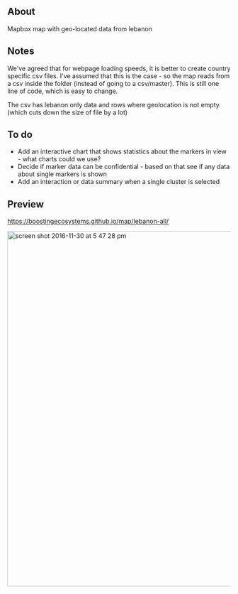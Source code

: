 ## About

Mapbox map with geo-located data from lebanon


## Notes
We've agreed that for webpage loading speeds, it is better to create country specific csv files. I've assumed that this is the case - so the map reads from a csv inside the folder (instead of going to a csv/master). This is still one line of code, which is easy to change.

The csv has lebanon only data and rows where geolocation is not empty. (which cuts down the size of file by a lot)


## To do

- Add an interactive chart that shows statistics about the markers in view - what charts could we use?
- Decide if marker data can be confidential - based on that see if any data about single markers is shown
- Add an interaction or data summary when a single cluster is selected


## Preview

https://boostingecosystems.github.io/map/lebanon-all/

<img width="800" alt="screen shot 2016-11-30 at 5 47 28 pm" src="https://cloud.githubusercontent.com/assets/521705/20774621/202359bc-b725-11e6-8475-e95109c6532d.png">
